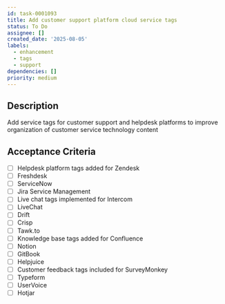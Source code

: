 ```yaml
---
id: task-0001093
title: Add customer support platform cloud service tags
status: To Do
assignee: []
created_date: '2025-08-05'
labels:
  - enhancement
  - tags
  - support
dependencies: []
priority: medium
---
```


## Description

Add service tags for customer support and helpdesk platforms to improve organization of customer service technology content

## Acceptance Criteria

- [ ] Helpdesk platform tags added for Zendesk
- [ ] Freshdesk
- [ ] ServiceNow
- [ ] Jira Service Management
- [ ] Live chat tags implemented for Intercom
- [ ] LiveChat
- [ ] Drift
- [ ] Crisp
- [ ] Tawk.to
- [ ] Knowledge base tags added for Confluence
- [ ] Notion
- [ ] GitBook
- [ ] Helpjuice
- [ ] Customer feedback tags included for SurveyMonkey
- [ ] Typeform
- [ ] UserVoice
- [ ] Hotjar
